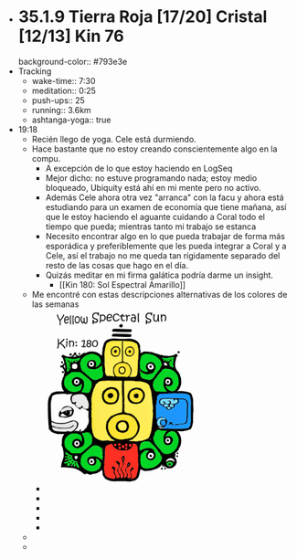 - # 35.1.9 Tierra Roja [17/20] Cristal [12/13] Kin 76
  background-color:: #793e3e
- Tracking
	- wake-time:: 7:30
	- meditation:: 0:25
	- push-ups:: 25
	- running:: 3.6km
	- ashtanga-yoga:: true
- 19:18
	- Recién llego de yoga. Cele está durmiendo.
	- Hace bastante que no estoy creando conscientemente algo en la compu.
		- A excepción de lo que estoy haciendo en LogSeq
		- Mejor dicho: no estuve programando nada; estoy medio bloqueado, Ubiquity está ahí en mi mente pero no activo.
		- Además Cele ahora otra vez "arranca" con la facu y ahora está estudiando para un examen de economía que tiene mañana, así que le estoy haciendo el aguante cuidando a Coral todo el tiempo que pueda; mientras tanto mi trabajo se estanca
		- Necesito encontrar algo en lo que pueda trabajar de forma más esporádica y preferiblemente que les pueda integrar a Coral y a Cele, así el trabajo no me queda tan rígidamente separado del resto de las cosas que hago en el día.
		- Quizás meditar en mi firma galática podría darme un insight.
			- [[Kin 180: Sol Espectral Amarillo]]
	- Me encontré con estas descripciones alternativas de los colores de las semanas
		- ![image.png](../assets/image_1659566727243_0.png)
		-
		-
		-
		-
	-
	-